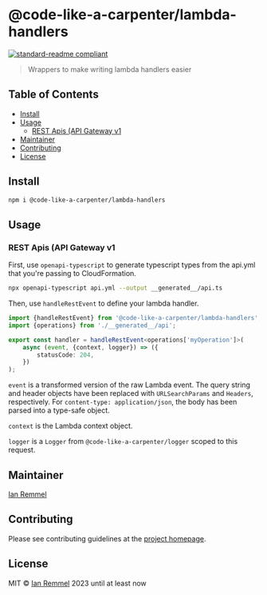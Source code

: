 # @code-like-a-carpenter/lambda-handlers

[![standard-readme compliant](https://img.shields.io/badge/readme%20style-standard-brightgreen.svg?style=flat-square)](https://github.com/RichardLitt/standard-readme)

> Wrappers to make writing lambda handlers easier

## Table of Contents

-   [Install](#install)
-   [Usage](#usage)
    -   [REST Apis (API Gateway v1](#rest-apis-api-gateway-v1)
-   [Maintainer](#maintainer)
-   [Contributing](#contributing)
-   [License](#license)

## Install

```bash
npm i @code-like-a-carpenter/lambda-handlers
```

## Usage

### REST Apis (API Gateway v1

First, use `openapi-typescript` to generate typescript types from the api.yml
that you're passing to CloudFormation.

```bash
npx openapi-typescript api.yml --output __generated__/api.ts
```

Then, use `handleRestEvent` to define your lambda handler.

```ts
import {handleRestEvent} from '@code-like-a-carpenter/lambda-handlers';
import {operations} from './__generated__/api';

export const handler = handleRestEvent<operations['myOperation']>(
    async (event, {context, logger}) => ({
        statusCode: 204,
    })
);
```

`event` is a transformed version of the raw Lambda event. The query string and
header objects have been replaced with `URLSearchParams` and `Headers`,
respectively. For `content-type: application/json`, the body has been parsed
into a type-safe object.

`context` is the Lambda context object.

`logger` is a `Logger` from `@code-like-a-carpenter/logger` scoped to this
request.

## Maintainer

[Ian Remmel](https://www.ianwremmel.com)

## Contributing

Please see contributing guidelines at the
[project homepage](https://www.github.com/code-like-a-carpenter/workbench/).

## License

MIT © [Ian Remmel](https://www.ianwremmel.com) 2023 until at least now
